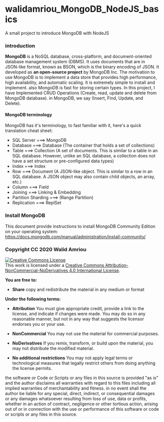 # walidamriou_MongoDB_NodeJS_basics
A small project to introduce MongoDB with NodeJS

### introduction
__MongoDB__ is a NoSQL database, cross-platform,  and document-oriented database management system (DBMS). It uses documents that are in JSON-like format, known as BSON, which is the binary encoding of JSON. It developed as __an open-source project__ by MongoDB Inc. The motivation to use MongoDB is to implement a data store that provides high performance, high availability, and automatic scaling. It is extremely simple to install and implement. also MongoDB is fast for storing certain types. In this project, I have Implemented CRUD Operations (Create, read, update and delete from MongoDB database). in MongoDB, we say (Insert, Find, Update, and Delete).

#### MongoDB terminology
MongoDB has it's terminology, to fast familiar with it, here's a quick translation cheat sheet:  

- SQL Server	===> MongoDB  
- Database ===>	Database  (The container that holds a set of collections)  
- Table ===>	Collection  (A set of documents. This is similar to a table in an SQL database. However, unlike an SQL database, a collection does not have a set structure or pre-configured data types)    
- Index ===>	Index  
- Row ===>	Document (A JSON-like object. This is similar to a row in an SQL database. A JSON object may also contain child objects, an array, etc.)   
- Column ===>	Field  
- Joining ===>	Linking & Embedding  
- Partition	Sharding ===> (Range Partition)  
- Replication ===>	ReplSet  

### Install MongoDB
This document provide instructions to install MongoDB Community Edition on your operating system:  
https://docs.mongodb.com/manual/administration/install-community/  


### Copyright CC 2020 Walid Amriou

<a rel="license" href="http://creativecommons.org/licenses/by-nc-nd/4.0/"><img alt="Creative Commons License" style="border-width:0" src="https://i.creativecommons.org/l/by-nc-nd/4.0/88x31.png" /></a><br />This work is licensed under a <a rel="license" href="http://creativecommons.org/licenses/by-nc-nd/4.0/">Creative Commons Attribution-NonCommercial-NoDerivatives 4.0 International License</a>.

__You are free to:__
- __Share__ copy and redistribute the material in any medium or format

__Under the following terms:__
- __Attribution__ You must give appropriate credit, provide a link to the license, and indicate if changes were made. You may do so in any reasonable manner, but not in any way that suggests the licensor endorses you or your use.

- __NonCommercial__ You may not use the material for commercial purposes.

- __NoDerivatives__ If you remix, transform, or build upon the material, you may not distribute the modified material.

- __No additional restrictions__ You may not apply legal terms or technological measures that legally restrict others from doing anything the license permits.


the software or Code or Scripts or any files in this source is provided "as is" and the author disclaims all warranties with regard to this files including all implied warranties of merchantability and fitness. in no event shall the author be liable for any special, direct, indirect, or consequential damages or any damages whatsoever resulting from loss of use, data or profits, whether in an action of contract, negligence or other tortious action, arising out of or in connection with the use or performance of this software or code or scripts or any files in this source.
